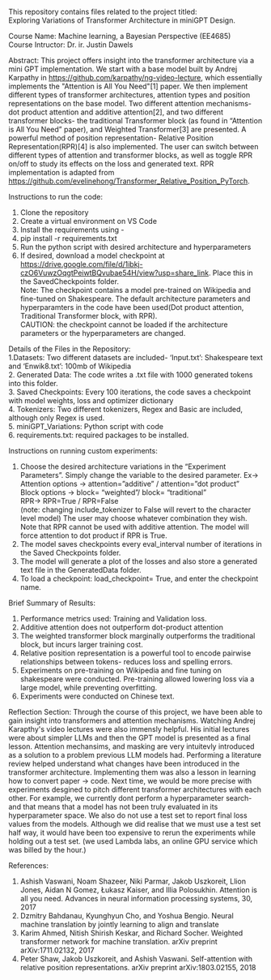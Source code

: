 
This repository contains files related to the project titled:   
Exploring Variations of Transformer Architecture in miniGPT Design.

Course Name: Machine learning, a Bayesian Perspective (EE4685)  
Course Intructor: Dr. ir. Justin Dawels

Abstract: This project offers insight into the transformer architecture via a mini GPT implementation. We start with a base model built by Andrej Karpathy in https://github.com/karpathy/ng-video-lecture, which essentially implements the "Attention is All You Need"[1] paper. We then implement different types of transformer architectures, attention types and position representations on the base model. Two different attention mechanisms- dot product attention and additive attention[2], and two different transformer blocks- the traditional Transformer block (as found in “Attention is All You Need” paper), and Weighted Transformer[3] are presented. A powerful method of position representation- Relative Position Representation(RPR)[4] is also implemented. The user can switch between different types of attention and transformer blocks, as well as toggle RPR on/off to study its effects on the loss and generated text. RPR implementation is adapted from https://github.com/evelinehong/Transformer_Relative_Position_PyTorch.	

Instructions to run the code:
1. Clone the repository
2. Create a virtual environment on VS Code
3. Install the requirements using -
4. pip install -r requirements.txt
5. Run the python script with desired architecture and hyperparameters
6. If desired, download a model checkpoint at https://drive.google.com/file/d/1ibkj-czO6VuwzOqgtPeiwtBQvubae54H/view?usp=share_link. Place this in the SavedCheckpoints folder.				
Note: The checkpoint contains a model pre-trained on Wikipedia and fine-tuned on Shakespeare. The default architecture parameters and hyperparamters in the code have been used(Dot product attention, Traditional Transformer block, with RPR).			
CAUTION: the checkpoint cannot be loaded if the architecture parameters or the hyperparameters are changed.

Details of the Files in the Repository:  
1.Datasets: Two different datasets are included- ‘Input.txt’: Shakespeare text and ‘Enwik8.txt’: 100mb of Wikipedia  
2. Generated Data: The code writes a .txt file with 1000 generated tokens into this folder.  
3. Saved Checkpoints: Every 100 iterations, the code saves a checkpoint with model weights, loss and optimizer dictionary  
4. Tokenizers: Two different tokenizers, Regex and Basic are included, although only Regex is used.   
5. miniGPT_Variations: Python script with code  
6. requirements.txt: required packages to be installed.  

Instructions on running custom experiments:
1. Choose the desired architecture variations in the “Experiment Parameters”. Simply change the variable to the desired parameter. Ex->  
      Attention options -> attention=”additive” / attention=”dot product”  
      Block options -> block= “weighted”/ block= “traditional”  
	    RPR-> RPR=True / RPR=False  
      (note: changing include_tokenizer to False will revert to the character level model)
The user may choose whatever combination they wish. Note that RPR cannot be used with additive attention. The model will force attention to dot product  if RPR is True.
2. The model saves checkpoints every eval_interval number of iterations in the Saved Checkpoints folder.
3. The model will generate a plot of the losses and also store a generated text file in the GeneratedData folder.
4. To load a checkpoint: load_checkpoint= True, and enter the checkpoint name.

Brief Summary of Results:
1. Performance metrics used: Training and Validation loss.
2. Additive attention does not outperform dot-product attention
3. The weighted transformer block marginally outperforms the traditional block, but incurs larger training cost.
4. Relative position representation is a powerful tool to encode pairwise relationships between tokens- reduces loss and spelling errors.
5. Experiments on pre-training on Wikipedia and fine tuning on shakespeare were conducted. Pre-training allowed lowering loss via a large model, while preventing overfitting.
6. Experiments were conducted on Chinese text. 

Reflection Section:
​​Through the course of this project, we have been able to gain insight into transformers and attention mechanisms. Watching Andrej Karapthy's video lectures were also immensly helpful. His initial lectures were about simpler LLMs and then the GPT model is presented as a final lesson. Attention mechansims, and masking are very intuitevly introduced as a solution to a problem previous LLM models had. 
Performing a literature review helped understand what changes have been introduced in the transformer architecture. Implementing them was also a lesson in learning how to convert paper -> code.
Next time, we would be more precise with experiments desgined to pitch different transformer architectures with each other. For example, we currently dont perform a hyperparameter search- and that means that a model has not been truly evaluated in its hyperparameter space. We also do not use a test set to report final loss values from the models. Although we did realise that we must use a test set half way, it would have been too expensive to rerun the experiments while holding out a test set. (we used Lambda labs, an online GPU service which was billed by the hour.)	

References:
1. Ashish Vaswani, Noam Shazeer, Niki Parmar, Jakob Uszkoreit, Llion Jones, Aidan N Gomez, Łukasz Kaiser, and Illia Polosukhin. Attention is all you need. Advances in neural information processing systems, 30, 2017
2. Dzmitry Bahdanau, Kyunghyun Cho, and Yoshua Bengio. Neural machine translation by jointly learning to align and translate
3. Karim Ahmed, Nitish Shirish Keskar, and Richard Socher. Weighted transformer network for machine translation. arXiv preprint arXiv:1711.02132, 2017
4. Peter Shaw, Jakob Uszkoreit, and Ashish Vaswani. Self-attention with relative position representations. arXiv preprint arXiv:1803.02155, 2018
